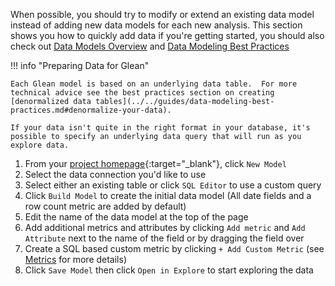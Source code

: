 When possible, you should try to modify or extend an existing data model instead of adding new data models for each new analysis. This section shows you how to quickly add data if you're getting started, you should also check out [Data Models Overview](Data-Models-Overview.md) and [Data Modeling Best Practices](../../guides/data-modeling-best-practices.md)

!!! info "Preparing Data for Glean"

    Each Glean model is based on an underlying data table.  For more technical advice see the best practices section on creating [denormalized data tables](../../guides/data-modeling-best-practices.md#denormalize-your-data).

    If your data isn't quite in the right format in your database, it's possible to specify an underlying data query that will run as you explore data.

1. From your [project homepage](https://glean.io/app/){:target="\_blank"}, click `New Model`
2. Select the data connection you'd like to use
3. Select either an existing table or click `SQL Editor` to use a custom query
4. Click `Build Model` to create the initial data model (All date fields and a row count metric are added by default)
5. Edit the name of the data model at the top of the page
6. Add additional metrics and attributes by clicking `Add metric` and `Add Attribute` next to the name of the field or by dragging the field over
7. Create a SQL based custom metric by clicking `+ Add Custom Metric` (see [Metrics](Metrics.md) for more details)
8. Click `Save Model` then click `Open in Explore` to start exploring the data
